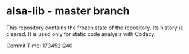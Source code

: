 # alsa-lib - master branch

This repository contains the frozen state of the repository.
Its history is cleared. It is used only for static code
analysis with Codacy.

Commit Time: 1734521240